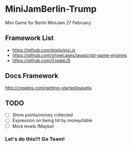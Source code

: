 # MiniJamBerlin-Trump
Mini Game for Berlin MiniJam 27 February. 


## Framework List

- https://github.com/pixijs/pixi.js
- https://github.com/showcases/javascript-game-engines
- https://github.com/CreateJS

## Docs Framework

  http://createjs.com/getting-started/easeljs


## TODO

- [ ] Show points/money collected
- [ ] Expression on being hit by money/bible
- [ ] More levels (Maybe)

### Let's do this!!! Go Team!
